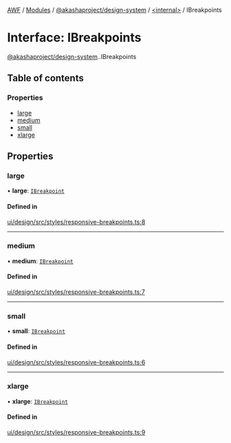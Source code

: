 [AWF](../README.md) / [Modules](../modules.md) / [@akashaproject/design-system](../modules/akashaproject_design_system.md) / [<internal\>](../modules/akashaproject_design_system._internal_.md) / IBreakpoints

# Interface: IBreakpoints

[@akashaproject/design-system](../modules/akashaproject_design_system.md).[<internal>](../modules/akashaproject_design_system._internal_.md).IBreakpoints

## Table of contents

### Properties

- [large](akashaproject_design_system._internal_.IBreakpoints.md#large)
- [medium](akashaproject_design_system._internal_.IBreakpoints.md#medium)
- [small](akashaproject_design_system._internal_.IBreakpoints.md#small)
- [xlarge](akashaproject_design_system._internal_.IBreakpoints.md#xlarge)

## Properties

### large

• **large**: [`IBreakpoint`](akashaproject_design_system._internal_.IBreakpoint.md)

#### Defined in

[ui/design/src/styles/responsive-breakpoints.ts:8](https://github.com/AKASHAorg/akasha-world-framework/blob/d81a7246/ui/design/src/styles/responsive-breakpoints.ts#L8)

___

### medium

• **medium**: [`IBreakpoint`](akashaproject_design_system._internal_.IBreakpoint.md)

#### Defined in

[ui/design/src/styles/responsive-breakpoints.ts:7](https://github.com/AKASHAorg/akasha-world-framework/blob/d81a7246/ui/design/src/styles/responsive-breakpoints.ts#L7)

___

### small

• **small**: [`IBreakpoint`](akashaproject_design_system._internal_.IBreakpoint.md)

#### Defined in

[ui/design/src/styles/responsive-breakpoints.ts:6](https://github.com/AKASHAorg/akasha-world-framework/blob/d81a7246/ui/design/src/styles/responsive-breakpoints.ts#L6)

___

### xlarge

• **xlarge**: [`IBreakpoint`](akashaproject_design_system._internal_.IBreakpoint.md)

#### Defined in

[ui/design/src/styles/responsive-breakpoints.ts:9](https://github.com/AKASHAorg/akasha-world-framework/blob/d81a7246/ui/design/src/styles/responsive-breakpoints.ts#L9)
